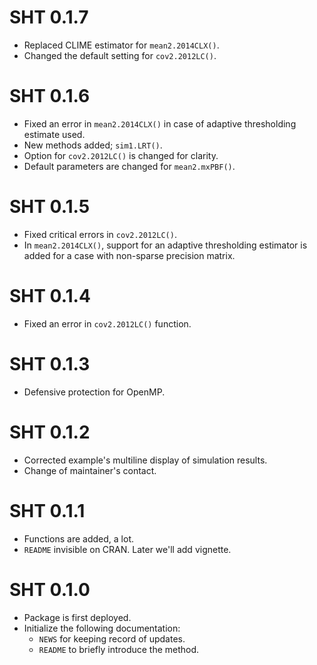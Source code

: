 # SHT 0.1.7

* Replaced CLIME estimator for `mean2.2014CLX()`.
* Changed the default setting for `cov2.2012LC()`.

# SHT 0.1.6

* Fixed an error in `mean2.2014CLX()` in case of adaptive thresholding estimate used.
* New methods added; `sim1.LRT()`.
* Option for `cov2.2012LC()` is changed for clarity.
* Default parameters are changed for `mean2.mxPBF()`.

# SHT 0.1.5

* Fixed critical errors in `cov2.2012LC()`.
* In `mean2.2014CLX()`, support for an adaptive thresholding estimator is added for a case with non-sparse precision matrix.

# SHT 0.1.4

* Fixed an error in `cov2.2012LC()` function.

# SHT 0.1.3

* Defensive protection for OpenMP. 

# SHT 0.1.2

* Corrected example's multiline display of simulation results.
* Change of maintainer's contact.
  
# SHT 0.1.1

* Functions are added, a lot.
* `README` invisible on CRAN. Later we'll add vignette.
  
# SHT 0.1.0

* Package is first deployed.
* Initialize the following documentation:
  - `NEWS` for keeping record of updates.
  - `README` to briefly introduce the method.
